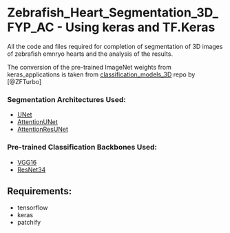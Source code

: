 # Zebrafish_Heart_Segmentation_3D_FYP_AC - Using keras and TF.Keras
 All the code and files required for completion of segmentation of 3D images of zebrafish emnryo hearts and the analysis of the results.

The conversion of the pre-trained ImageNet weights from keras_applications is taken from [classification_models_3D](https://github.com/ZFTurbo/classification_models_3D.git) repo by [@ZFTurbo]

### Segmentation Architectures Used:
- [UNet](https://arxiv.org/abs/1505.04597)
- [AttentionUNet](https://arxiv.org/abs/1804.03999)
- [AttentionResUNet](https://arxiv.org/abs/2011.14302)

### Pre-trained Classification Backbones Used:
- [VGG16](https://arxiv.org/abs/1409.1556)
- [ResNet34](https://arxiv.org/abs/1512.03385)

## Requirements:
- tensorflow
- keras
- patchify